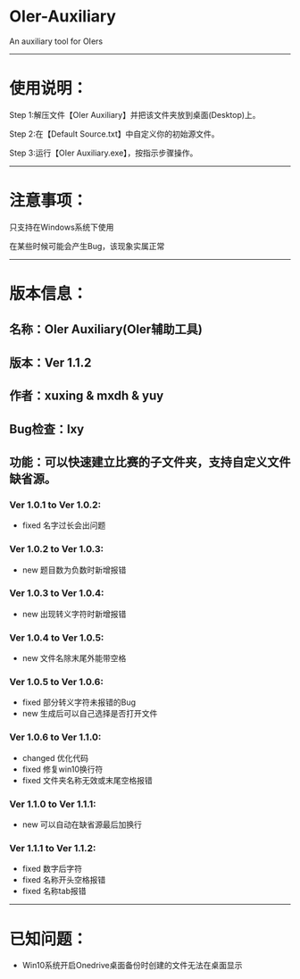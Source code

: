 # OIer-Auxiliary

An auxiliary tool for OIers

------------------------------------------
# 使用说明：

Step 1:解压文件【OIer Auxiliary】并把该文件夹放到桌面(Desktop)上。

Step 2:在【Default Source.txt】中自定义你的初始源文件。

Step 3:运行【OIer Auxiliary.exe】，按指示步骤操作。

------------------------------------------
# 注意事项：

只支持在Windows系统下使用

在某些时候可能会产生Bug，该现象实属正常

------------------------------------------
# 版本信息：

## 名称：OIer Auxiliary(OIer辅助工具)

## 版本：Ver 1.1.2

## 作者：xuxing & mxdh & yuy

## Bug检查：lxy

## 功能：可以快速建立比赛的子文件夹，支持自定义文件缺省源。

### Ver 1.0.1 to Ver 1.0.2:
+ fixed 名字过长会出问题

### Ver 1.0.2 to Ver 1.0.3:
+ new 题目数为负数时新增报错

### Ver 1.0.3 to Ver 1.0.4:
+ new 出现转义字符时新增报错

### Ver 1.0.4 to Ver 1.0.5:
+ new 文件名除末尾外能带空格

### Ver 1.0.5 to Ver 1.0.6:
+ fixed 部分转义字符未报错的Bug
+ new 生成后可以自己选择是否打开文件
                       
### Ver 1.0.6 to Ver 1.1.0:
+ changed 优化代码
+ fixed 修复win10换行符
+ fixed 文件夹名称无效或末尾空格报错
                       
### Ver 1.1.0 to Ver 1.1.1:
+ new 可以自动在缺省源最后加换行

### Ver 1.1.1 to Ver 1.1.2:
+ fixed 数字后字符
+ fixed 名称开头空格报错
+ fixed 名称tab报错

------------------------------------------
# 已知问题：

+ Win10系统开启Onedrive桌面备份时创建的文件无法在桌面显示
